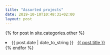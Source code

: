```yaml
---
title: "Assorted projects"
date: 2019-10-10T10:48:31+02:00
layout: post
---
```


{% for post in site.categories.other %}
 <li><span>{{ post.date | date_to_string }}</span> &nbsp; <a href="{{ post.url }}">{{ post.title }}</a></li>
{% endfor %}